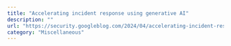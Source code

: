 ```yaml
---
title: "Accelerating incident response using generative AI"
description: ""
url: "https://security.googleblog.com/2024/04/accelerating-incident-response-using.html"
category: "Miscellaneous"
---
```

